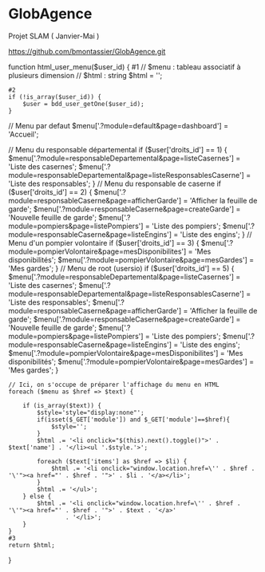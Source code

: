 # GlobAgence
Projet SLAM ( Janvier-Mai )

https://github.com/bmontassier/GlobAgence.git


function html_user_menu($user_id) {
	#1
	// $menu : tableau associatif à plusieurs dimension
	// $html : string
	$html = '';

	#2
    if (!is_array($user_id)) {
        $user = bdd_user_getOne($user_id);
    }

// Menu par defaut
$menu['.?module=default&page=dashboard'] = 'Accueil';

// Menu du responsable départemental
    if ($user['droits_id'] == 1) {
        $menu['.?module=responsableDepartemental&page=listeCasernes'] = 'Liste des casernes';
        $menu['.?module=responsableDepartemental&page=listeResponsablesCaserne'] = 'Liste des responsables';
    }
// Menu du responsable de caserne
		if ($user['droits_id'] == 2) {
        $menu['.?module=responsableCaserne&page=afficherGarde'] = 'Afficher la feuille de garde';
        $menu['.?module=responsableCaserne&page=createGarde'] = 'Nouvelle feuille de garde';
				$menu['.?module=pompiers&page=listePompiers'] = 'Liste des pompiers';
				$menu['.?module=responsableCaserne&page=listeEngins'] = 'Liste des engins';
    }
// Menu d'un pompier volontaire
		if ($user['droits_id'] == 3) {
        $menu['.?module=pompierVolontaire&page=mesDisponibilites'] = 'Mes disponibilités';
        $menu['.?module=pompierVolontaire&page=mesGardes'] = 'Mes gardes';
    }
// Menu de root (usersio)
		if ($user['droits_id'] == 5) {
			$menu['.?module=responsableDepartemental&page=listeCasernes'] = 'Liste des casernes';
			$menu['.?module=responsableDepartemental&page=listeResponsablesCaserne'] = 'Liste des responsables';
			$menu['.?module=responsableCaserne&page=afficherGarde'] = 'Afficher la feuille de garde';
			$menu['.?module=responsableCaserne&page=createGarde'] = 'Nouvelle feuille de garde';
			$menu['.?module=pompiers&page=listePompiers'] = 'Liste des pompiers';
			$menu['.?module=responsableCaserne&page=listeEngins'] = 'Liste des engins';
			$menu['.?module=pompierVolontaire&page=mesDisponibilites'] = 'Mes disponibilités';
			$menu['.?module=pompierVolontaire&page=mesGardes'] = 'Mes gardes';
    }


    // Ici, on s'occupe de préparer l'affichage du menu en HTML
    foreach ($menu as $href => $text) {

        if (is_array($text)) {
            $style='style="display:none"';
            if(isset($_GET['module']) and $_GET['module']==$href){
                $style='';
            }
            $html .= '<li onclick="$(this).next().toggle()">' . $text['name'] . '</li><ul '.$style.'>';

            foreach ($text['items'] as $href => $li) {
                $html .= '<li onclick="window.location.href=\'' . $href . '\'"><a href="' . $href . '">' . $li . '</a></li>';
            }
            $html .= '</ul>';
        } else {
            $html .= '<li onclick="window.location.href=\'' . $href . '\'"><a href="' . $href . '">' . $text . '</a>'
                    . '</li>';
        }
    }
    #3
    return $html;
}

